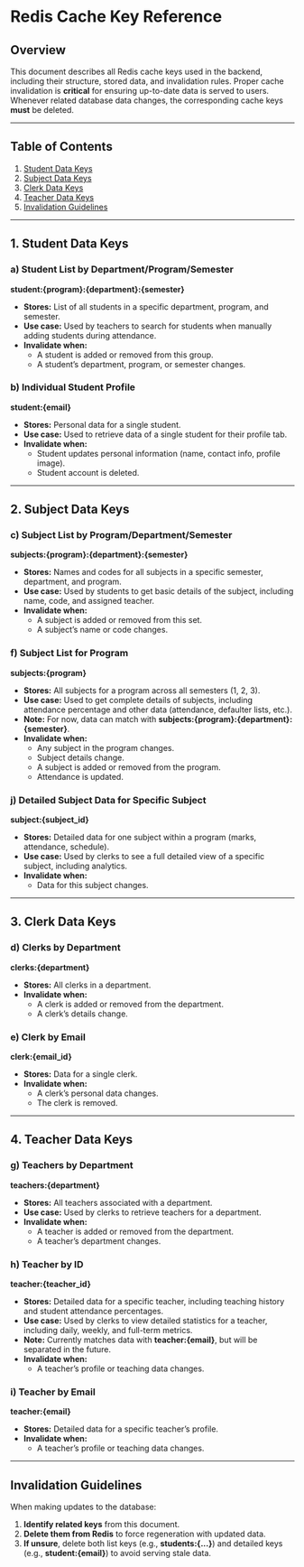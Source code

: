# Redis Cache Key Reference

## Overview
This document describes all Redis cache keys used in the backend, including their structure, stored data, and invalidation rules. Proper cache invalidation is **critical** for ensuring up-to-date data is served to users. Whenever related database data changes, the corresponding cache keys **must** be deleted.

---

## Table of Contents
1. [Student Data Keys](#1-student-data-keys)
2. [Subject Data Keys](#2-subject-data-keys)
3. [Clerk Data Keys](#3-clerk-data-keys)
4. [Teacher Data Keys](#4-teacher-data-keys)
5. [Invalidation Guidelines](#invalidation-guidelines)

---

## 1. Student Data Keys

### a) Student List by Department/Program/Semester
**student:{program}:{department}:{semester}**  
- **Stores:** List of all students in a specific department, program, and semester.  
- **Use case:** Used by teachers to search for students when manually adding students during attendance.  
- **Invalidate when:**  
  - A student is added or removed from this group.  
  - A student’s department, program, or semester changes.  

### b) Individual Student Profile
**student:{email}**  
- **Stores:** Personal data for a single student.  
- **Use case:** Used to retrieve data of a single student for their profile tab.  
- **Invalidate when:**  
  - Student updates personal information (name, contact info, profile image).  
  - Student account is deleted.  

---

## 2. Subject Data Keys

### c) Subject List by Program/Department/Semester
**subjects:{program}:{department}:{semester}**  
- **Stores:** Names and codes for all subjects in a specific semester, department, and program.  
- **Use case:** Used by students to get basic details of the subject, including name, code, and assigned teacher.  
- **Invalidate when:**  
  - A subject is added or removed from this set.  
  - A subject’s name or code changes.  

### f) Subject List for Program
**subjects:{program}**  
- **Stores:** All subjects for a program across all semesters (1, 2, 3).  
- **Use case:** Used to get complete details of subjects, including attendance percentage and other data (attendance, defaulter lists, etc.).  
- **Note:** For now, data can match with **subjects:{program}:{department}:{semester}**.  
- **Invalidate when:**  
  - Any subject in the program changes.  
  - Subject details change.  
  - A subject is added or removed from the program.  
  - Attendance is updated.  

### j) Detailed Subject Data for Specific Subject
**subject:{subject_id}**  
- **Stores:** Detailed data for one subject within a program (marks, attendance, schedule).  
- **Use case:** Used by clerks to see a full detailed view of a specific subject, including analytics.  
- **Invalidate when:**  
  - Data for this subject changes.  

---

## 3. Clerk Data Keys

### d) Clerks by Department
**clerks:{department}**  
- **Stores:** All clerks in a department.  
- **Invalidate when:**  
  - A clerk is added or removed from the department.  
  - A clerk’s details change.  

### e) Clerk by Email
**clerk:{email_id}**  
- **Stores:** Data for a single clerk.  
- **Invalidate when:**  
  - A clerk’s personal data changes.  
  - The clerk is removed.  

---

## 4. Teacher Data Keys

### g) Teachers by Department
**teachers:{department}**  
- **Stores:** All teachers associated with a department.  
- **Use case:** Used by clerks to retrieve teachers for a department.  
- **Invalidate when:**  
  - A teacher is added or removed from the department.  
  - A teacher’s department changes.  

### h) Teacher by ID
**teacher:{teacher_id}**  
- **Stores:** Detailed data for a specific teacher, including teaching history and student attendance percentages.  
- **Use case:** Used by clerks to view detailed statistics for a teacher, including daily, weekly, and full-term metrics.  
- **Note:** Currently matches data with **teacher:{email}**, but will be separated in the future.  
- **Invalidate when:**  
  - A teacher’s profile or teaching data changes.  

### i) Teacher by Email
**teacher:{email}**  
- **Stores:** Detailed data for a specific teacher’s profile.  
- **Invalidate when:**  
  - A teacher’s profile or teaching data changes.  

---

## Invalidation Guidelines
When making updates to the database:  
1. **Identify related keys** from this document.  
2. **Delete them from Redis** to force regeneration with updated data.  
3. **If unsure**, delete both list keys (e.g., **students:{...}**) and detailed keys (e.g., **student:{email}**) to avoid serving stale data.
